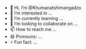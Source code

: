 - 👋 Hi, I’m @Khumanatshimangadzo
- 👀 I’m interested in ...
- 🌱 I’m currently learning ...
- 💞️ I’m looking to collaborate on ...
- 📫 How to reach me ...
- 😄 Pronouns: ...
- ⚡ Fun fact: ...

<!---
Khumanatshimangadzo/Khumanatshimangadzo is a ✨ special ✨ repository because its `README.md` (this file) appears on your GitHub profile.
You can click the Preview link to take a look at your changes.
--->
